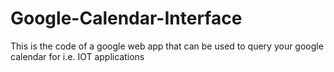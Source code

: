 # Google-Calendar-Interface
This is the code of a google web app that can be used to query your google calendar for i.e. IOT applications
